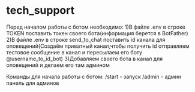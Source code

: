 # tech_support
Перед началом работы с ботом необходимо:
1)В файле .env в строке TOKEN поставить токен своего бота(информация берется в BotFather)
2)В файле .env в строке send_to_chat поставить id канала для оповещений(Создаём приватный канал,чтобы получить id отправляем тестовое сообщение в канал и пересылаем его боту @username_to_id_bot)
3)Добавляем своего бота в канал для оповещений и делаем его там админом

Команды для начала работы с ботом:
/start -  запуск
/admin - админ панель для админов
